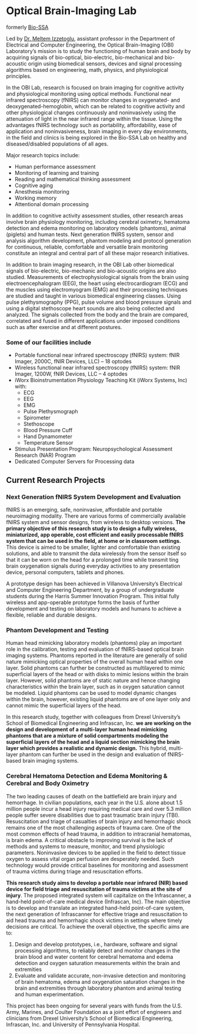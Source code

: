 # Optical Brain-Imaging Lab

formerly [Bio-SSA](https://www1.villanova.edu/villanova/engineering/research/Faculty/biomedical-signals-systems-analysis.html)

Led by [Dr. Meltem Izzetoglu](https://www1.villanova.edu/university/engineering/academic-programs/departments/electrical-computer/directory/biodetail.html?mail=meltem.izzetoglu@villanova.edu), assistant professor in the Department of Electrical and Computer Engineering, the Optical Brain-Imaging (OBI) Laboratory’s mission is to study the functioning of human brain and body by acquiring signals of bio-optical, bio-electric, bio-mechanical and bio-acoustic origin using biomedical sensors, devices and signal processing algorithms based on engineering, math, physics, and physiological principles.

In the OBI Lab, research is focused on brain imaging for cognitive activity and physiological monitoring using optical methods. Functional near infrared spectroscopy (fNIRS) can monitor changes in oxygenated- and deoxygenated-hemoglobin, which can be related to cognitive activity and other physiological changes continuously and noninvasively using the attenuation of light in the near infrared range within the tissue. Using the advantages fNIRS technology such as portability, affordability, ease of application and noninvasiveness, brain imaging in every day environments, in the field and clinics is being explored in the Bio-SSA Lab on healthy and diseased/disabled populations of all ages.

Major research topics include:

* Human performance assessment
* Monitoring of learning and training
* Reading and mathematical thinking assessment
* Cognitive aging
* Anesthesia monitoring
* Working memory
* Attentional domain processing

In addition to cognitive activity assessment studies, other research areas involve brain physiology monitoring, including cerebral oximetry, hematoma detection and edema monitoring on laboratory models (phantoms), animal (piglets) and human tests. Next generation fNIRS system, sensor and analysis algorithm development, phantom modeling and protocol generation for continuous, reliable, comfortable and versatile brain monitoring constitute an integral and central part of all these major research initiatives.

In addition to brain imaging research, in the OBI Lab other biomedical signals of bio-electric, bio-mechanic and bio-acoustic origins are also studied. Measurements of electrophysiological signals from the brain using electroencephalogram (EEG), the heart using electrocardiogram (ECG) and the muscles using electromyogram (EMG) and their processing techniques are studied and taught in various biomedical engineering classes. Using pulse plethysmography (PPG), pulse volume and blood pressure signals and using a digital stethoscope heart sounds are also being collected and analyzed. The signals collected from the body and the brain are compared, correlated and fused in different applications under imposed conditions such as after exercise and at different postures.


### Some of our facilities include

* Portable functional near infrared spectroscopy (fNIRS) system: fNIR Imager, 2000C, fNIR Devices, LLC) – 18 optodes
* Wireless functional near infrared spectroscopy (fNIRS) system: fNIR Imager, 1200W, fNIR Devices, LLC – 4 optodes
* iWorx Bioinstrumentation Physiology Teaching Kit (iWorx Systems, Inc) with:
  * ECG
  * EEG
  * EMG
  * Pulse Plethysmograph
  * Spirometer
  * Stethoscope
  * Blood Pressure Cuff
  * Hand Dynamometer
  * Temperature Sensor
* Stimulus Presentation Program: Neuropsychological Assessment Research (NAR) Program
* Dedicated Computer Servers for Processing data


## Current Research Projects

### Next Generation fNIRS System Development and Evaluation
fNIRS is an emerging, safe, noninvasive, affordable and portable neuroimaging modality. There are various forms of commercially available fNIRS system and sensor designs, from wireless to desktop versions. **The primary objective of this research study is to design a fully wireless, miniaturized, app operable, cost efficient and easily processable fNIRS system that can be used in the field, at home or in classroom settings.** This device is aimed to be smaller, lighter and comfortable than existing solutions, and able to transmit the data wirelessly from the sensor itself so that it can be worn on the head for a prolonged time while transmit ting brain oxygenation signals during everyday activities to any presentation device, personal computers, tablets and phones.

A prototype design has been achieved in Villanova University’s Electrical and Computer Engineering Department, by a group of undergraduate students during the Harris Summer Innovation Program. This initial fully wireless and app-operable prototype forms the basis of further development and testing on laboratory models and humans to achieve a flexible, reliable and durable designs.


### Phantom Development and Testing
Human head mimicking laboratory models (phantoms) play an important role in the calibration, testing and evaluation of fNIRS-based optical brain imaging systems. Phantoms reported in the literature are generally of solid nature mimicking optical properties of the overall human head within one layer. Solid phantoms can further be constructed as multilayered to mimic superficial layers of the head or with disks to mimic lesions within the brain layer. However, solid phantoms are of static nature and hence changing characteristics within the brain layer, such as in oxygen saturation cannot be modeled. Liquid phantoms can be used to model dynamic changes within the brain, however, existing liquid phantoms are of one layer only and cannot mimic the superficial layers of the head.

In this research study, together with colleagues from Drexel University’s School of Biomedical Engineering and Infrascan, Inc. **we are working on the design and development of a multi-layer human head mimicking phantoms that are a mixture of solid compartments modeling the superficial layers of the head and a liquid section mimicking the brain layer which provides a realistic and dynamic design.** This hybrid, multi-layer phantom can further be used in the design and evaluation of fNIRS-based brain imaging systems.


### Cerebral Hematoma Detection and Edema Monitoring & Cerebral and Body Oximetry
The two leading causes of death on the battlefield are brain injury and hemorrhage. In civilian populations, each year in the U.S. alone about 1.5 million people incur a head injury requiring medical care and over 5.3 million people suffer severe disabilities due to past traumatic brain injury (TBI). Resuscitation and triage of casualties of brain injury and hemorrhagic shock remains one of the most challenging aspects of trauma care. One of the most common effects of head trauma, in addition to intracranial hematomas, is brain edema. A critical obstacle to improving survival is the lack of methods and systems to measure, monitor, and trend physiologic parameters.  Noninvasive devices to be applied in the field to detect tissue oxygen to assess vital organ perfusion are desperately needed. Such technology would provide critical baselines for monitoring and assessment of trauma victims during triage and resuscitation efforts.

**This research study aims to develop a portable near infrared (NIR) based device for field triage and resuscitation of trauma victims at the site of injury**. The proposed integrated system will capitalize on the Infrascanner, a hand-held point-of-care medical device (Infrascan, Inc). The main objective is to develop and translate an integrated hand-held point-of-care system, the next generation of Infrascanner for effective triage and resuscitation to aid head trauma and hemorrhagic shock victims in settings where timely decisions are critical. To achieve the overall objective, the specific aims are to:

1. Design and develop prototypes, i.e., hardware, software and signal processing algorithms, to reliably detect and monitor changes in the brain blood and water content for cerebral hematoma and edema detection and oxygen saturation measurements within the brain and extremities
2. Evaluate and validate accurate, non-invasive detection and monitoring of brain hematoma, edema and oxygenation saturation changes in the brain and extremities through laboratory phantom and animal testing and human experimentation.

This project has been ongoing for several years with funds from the U.S. Army, Marines, and Coulter Foundation as a joint effort of engineers and clinicians from Drexel University’s School of Biomedical Engineering, Infrascan, Inc. and University of Pennsylvania Hospital.

<!--

**Here are some ideas to get you started:**

🙋‍♀️ A short introduction - what is your organization all about?
🌈 Contribution guidelines - how can the community get involved?
👩‍💻 Useful resources - where can the community find your docs? Is there anything else the community should know?
🍿 Fun facts - what does your team eat for breakfast?
🧙 Remember, you can do mighty things with the power of [Markdown](https://docs.github.com/github/writing-on-github/getting-started-with-writing-and-formatting-on-github/basic-writing-and-formatting-syntax)
-->
